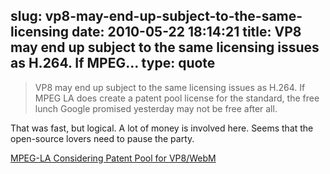 slug: vp8-may-end-up-subject-to-the-same-licensing
date: 2010-05-22 18:14:21
title: VP8 may end up subject to the same licensing issues as H.264. If MPEG...
type: quote
---

> VP8 may end up subject to the same licensing issues as H.264. If MPEG LA does create a patent pool license for the standard, the free lunch Google promised yesterday may not be free after all.

That was fast, but logical. A lot of money is involved here. Seems that the open-source lovers need to pause the party.

 [MPEG-LA Considering Patent Pool for VP8/WebM](http://digitaldaily.allthingsd.com/20100520/googles-royalty-free-webm-video-may-not-be-royalty-free-for-long/)
